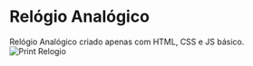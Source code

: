 
# Relógio Analógico
Relógio Analógico criado apenas com HTML, CSS e JS básico.
![Print Relogio](https://github.com/ViniciusPess/Projeto1-Relogio/assets/113379730/70563300-53ee-4d67-bbd1-1131c13c34df)
